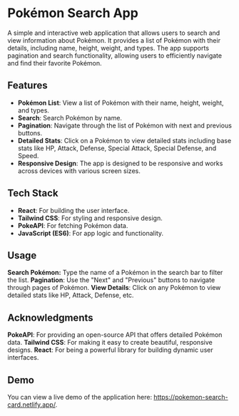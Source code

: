 # Pokémon Search App

A simple and interactive web application that allows users to search and view information about Pokémon. It provides a list of Pokémon with their details, including name, height, weight, and types. The app supports pagination and search functionality, allowing users to efficiently navigate and find their favorite Pokémon.

## Features

- **Pokémon List**: View a list of Pokémon with their name, height, weight, and types.
- **Search**: Search Pokémon by name.
- **Pagination**: Navigate through the list of Pokémon with next and previous buttons.
- **Detailed Stats**: Click on a Pokémon to view detailed stats including base stats like HP, Attack, Defense, Special Attack, Special Defense, and Speed.
- **Responsive Design**: The app is designed to be responsive and works across devices with various screen sizes.

## Tech Stack

- **React**: For building the user interface.
- **Tailwind CSS**: For styling and responsive design.
- **PokeAPI**: For fetching Pokémon data.
- **JavaScript (ES6)**: For app logic and functionality.

## Usage
**Search Pokémon:** Type the name of a Pokémon in the search bar to filter the list.
**Pagination**: Use the "Next" and "Previous" buttons to navigate through pages of Pokémon.
**View Details**: Click on any Pokémon to view detailed stats like HP, Attack, Defense, etc.

## Acknowledgments
**PokeAPI**: For providing an open-source API that offers detailed Pokémon data.
**Tailwind CSS**: For making it easy to create beautiful, responsive designs.
**React**: For being a powerful library for building dynamic user interfaces.


## Demo
You can view a live demo of the application here: https://pokemon-search-card.netlify.app/.
